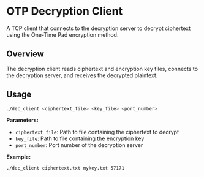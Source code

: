 # OTP Decryption Client

A TCP client that connects to the decryption server to decrypt ciphertext using the One-Time Pad encryption method.

## Overview

The decryption client reads ciphertext and encryption key files, connects to the decryption server, and receives the decrypted plaintext.

## Usage

```bash
./dec_client <ciphertext_file> <key_file> <port_number>
```

**Parameters:**
- `ciphertext_file`: Path to file containing the ciphertext to decrypt
- `key_file`: Path to file containing the encryption key
- `port_number`: Port number of the decryption server

**Example:**
```bash
./dec_client ciphertext.txt mykey.txt 57171
```
